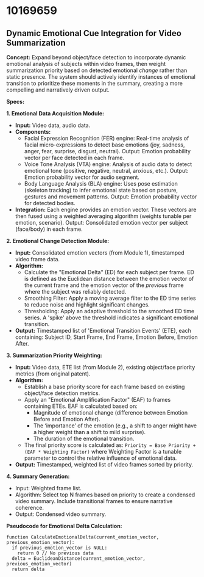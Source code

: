 # 10169659

## Dynamic Emotional Cue Integration for Video Summarization

**Concept:** Expand beyond object/face detection to incorporate dynamic emotional analysis of subjects within video frames, then weight summarization priority based on detected emotional *change* rather than static presence. The system should actively identify instances of emotional transition to prioritize these moments in the summary, creating a more compelling and narratively driven output.

**Specs:**

**1. Emotional Data Acquisition Module:**

*   **Input:** Video data, audio data.
*   **Components:**
    *   Facial Expression Recognition (FER) engine: Real-time analysis of facial micro-expressions to detect base emotions (joy, sadness, anger, fear, surprise, disgust, neutral).  Output: Emotion probability vector per face detected in each frame.
    *   Voice Tone Analysis (VTA) engine:  Analysis of audio data to detect emotional tone (positive, negative, neutral, anxious, etc.). Output: Emotion probability vector for audio segment.
    *   Body Language Analysis (BLA) engine: Uses pose estimation (skeleton tracking) to infer emotional state based on posture, gestures and movement patterns. Output: Emotion probability vector for detected bodies.
*   **Integration:**  Each engine provides an emotion vector. These vectors are then fused using a weighted averaging algorithm (weights tunable per emotion, scenario). Output: Consolidated emotion vector per subject (face/body) in each frame.

**2.  Emotional Change Detection Module:**

*   **Input:** Consolidated emotion vectors (from Module 1), timestamped video frame data.
*   **Algorithm:**
    *   Calculate the "Emotional Delta" (ED) for each subject per frame. ED is defined as the Euclidean distance between the emotion vector of the current frame and the emotion vector of the *previous* frame where the subject was reliably detected.
    *   Smoothing Filter: Apply a moving average filter to the ED time series to reduce noise and highlight significant changes.
    *   Thresholding:  Apply an adaptive threshold to the smoothed ED time series.  A 'spike' above the threshold indicates a significant emotional transition.
*   **Output:**  Timestamped list of 'Emotional Transition Events' (ETE), each containing: Subject ID, Start Frame, End Frame, Emotion Before, Emotion After.

**3.  Summarization Priority Weighting:**

*   **Input:** Video data, ETE list (from Module 2), existing object/face priority metrics (from original patent).
*   **Algorithm:**
    *   Establish a base priority score for each frame based on existing object/face detection metrics.
    *   Apply an "Emotional Amplification Factor" (EAF) to frames containing ETEs. EAF is calculated based on:
        *   Magnitude of emotional change (difference between Emotion Before and Emotion After).
        *   The ‘importance’ of the emotion (e.g., a shift to anger might have a higher weight than a shift to mild surprise).
        *   The duration of the emotional transition.
    *   The final priority score is calculated as:  `Priority = Base Priority + (EAF * Weighting Factor)` where Weighting Factor is a tunable parameter to control the relative influence of emotional data.
*   **Output:**  Timestamped, weighted list of video frames sorted by priority.

**4.  Summary Generation:**

*   Input: Weighted frame list.
*   Algorithm: Select top N frames based on priority to create a condensed video summary. Include transitional frames to ensure narrative coherence.
*   Output: Condensed video summary.



**Pseudocode for Emotional Delta Calculation:**

```
function CalculateEmotionalDelta(current_emotion_vector, previous_emotion_vector):
  if previous_emotion_vector is NULL:
    return 0 // No previous data
  delta = EuclideanDistance(current_emotion_vector, previous_emotion_vector)
  return delta
```